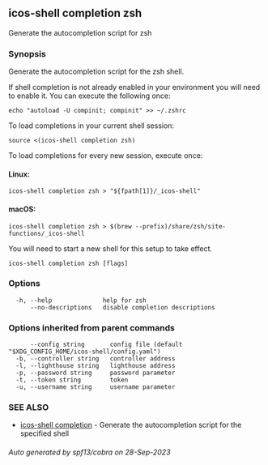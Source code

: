 ## icos-shell completion zsh

Generate the autocompletion script for zsh

### Synopsis

Generate the autocompletion script for the zsh shell.

If shell completion is not already enabled in your environment you will need
to enable it.  You can execute the following once:

	echo "autoload -U compinit; compinit" >> ~/.zshrc

To load completions in your current shell session:

	source <(icos-shell completion zsh)

To load completions for every new session, execute once:

#### Linux:

	icos-shell completion zsh > "${fpath[1]}/_icos-shell"

#### macOS:

	icos-shell completion zsh > $(brew --prefix)/share/zsh/site-functions/_icos-shell

You will need to start a new shell for this setup to take effect.


```
icos-shell completion zsh [flags]
```

### Options

```
  -h, --help              help for zsh
      --no-descriptions   disable completion descriptions
```

### Options inherited from parent commands

```
      --config string       config file (default "$XDG_CONFIG_HOME/icos-shell/config.yaml")
  -b, --controller string   controller address
  -l, --lighthouse string   lighthouse address
  -p, --password string     password parameter
  -t, --token string        token
  -u, --username string     username parameter
```

### SEE ALSO

* [icos-shell completion](icos-shell_completion.md)	 - Generate the autocompletion script for the specified shell

###### Auto generated by spf13/cobra on 28-Sep-2023
